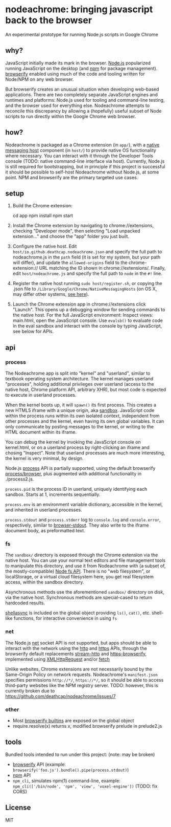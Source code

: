 # nodeachrome: bringing javascript back to the browser

An experimental prototype for running Node.js scripts in Google Chrome

## why?

JavaScript initially made its mark in the browser.
[Node.js](https://nodejs.org) popularized running JavaScript on
the desktop (and [npm](https://www.npmjs.com) for package management).
[browserify](http://browserify.org) enabled using much of the code
and tooling written for Node/NPM on any web browser.

But browserify creates an unusual situation when developing web-based
applications. There are two completely separate JavaScript engines and
runtimes and platforms: Node.js used for tooling and command-line testing,
and the browser used for everything else. Nodeachrome attempts to reconcile
this discrepancy by allowing a (hopefully) useful subset of Node scripts
to run directly within the Google Chrome web browser.

## how?

Nodeachrome is packaged as a Chrome extension (in `app/`), with a
[native messaging host](https://developer.chrome.com/extensions/nativeMessaging) component
(in `host/`) to provide native OS functionality where necessary. You can interact with
it through the Developer Tools console (TODO: native command-line interface via host).
Currently, Node.js is still required for bootstrapping, but in principle if this project
is successful it should be possible to self-host Nodeachrome without Node.js, at some point.
NPM and browserify are the primary targeted use cases.

## setup

1. Build the Chrome extension:

    cd app
    npm install
    npm start

2. Install the Chrome extension by navigating to chrome://extensions, checking "Developer mode",
then selecting "Load unpacked extension..." and choose the "app" folder you just built.

3. Configure the native host. Edit `host/io.github.deathcap.nodeachrome.json` and specify the full
path to nodeachrome.js in the `path` field (it is set for my system, but your path will differ),
and update the `allowed-origins` field to the chrome-extension:// URL matching the ID shown in
chrome://extensions/. Finally, edit `host/nodeachrome.js` and specify the full path to `node`
in the `#!` line.

4. Register the native host running `sudo host/register.sh`, or copying the .json file to
`/Library/Google/Chrome/NativeMessagingHosts` (on OS X, may differ other systems,
[see here](https://github.com/jdiamond/chrome-native-messaging)). 

5. Launch the Chrome extension app in chrome://extensions click "Launch". This opens up a debugging
window for sending commands to the native host. For the full JavaScript environment: Inspect views: main.html,
open the JavaScript console. Use `evalsb()` to evaluate code in the eval sandbox and
interact with the console by typing JavaScript, see below for APIs.

## api

### process

The Nodeachrome app is split into "kernel" and "userland", similar to textbook operating system architecture.
The kernel manages userland "processes", holding additional privileges over userland (access to the
native host, Chrome platform API, arbitrary XHR), but most code is expected to execute in userland processes.

When the kernel boots up, it will `spawn()` its first process. This creates a new HTML5 iframe with a unique
origin, aka [sandbox](https://developer.chrome.com/extensions/sandboxingEval). JavaScript code within the
process runs within its own isolated context, independent from other processes and the kernel, even having
its own global variables. It can only communicate by posting messages to the kernel, or writing to the
HTML document within its iframe.

You can debug the kernel by invoking the JavaScript console on kernel.html, or on a userland process
by right-clicking an iframe and chosing "Inspect". Note that userland processes are much more interesting,
the kernel is very minimal, by design.

Node.js [process](https://nodejs.org/api/process.html) API is partially supported,
using the default browserify [process/browser](https://www.npmjs.com/package/process), plus augmented with
additional functionality in ./process2.js.

`process.pid` is the process ID in userland, uniquely identifying each sandbox. Starts at 1, increments sequentially.

`process.env` is an environment variable dictionary, accessible in the kernel, and inherited in
userland processes.

`process.stdout` and `process.stderr` log to `console.log` and `console.error`, respectively,
similar to [browser-stdout](https://www.npmjs.com/package/browser-stdout). They also write to the
iframe document body, as preformatted text.

### fs

The `sandbox/` directory is exposed through the Chrome extension via the native host. You can use
your normal text editors and file management tools to manipulate this directory, and use it from
Nodeachrome with (a subset of, the mostly-compatible) [Node fs API](https://nodejs.org/api/fs.html).
There is no "web filesystem", or localStorage, or a virtual cloud filesystem here, you get real
filesystem access, within the sandbox directory.

Asynchronous methods use the aforementioned `sandbox/` directory on disk, via the native host.
Synchronous methods are special-cased to return hardcoded results.

[shellasync](https://www.npmjs.com/package/shellasync) is included on the global object providing
`ls()`, `cat()`, etc. shell-like functions, for interactive convenience in using `fs`

### net

The Node.js [net](https://nodejs.org/api/net.html) socket API is not supported, but apps should
be able to interact with the network using the [http](https://nodejs.org/api/http.html) and
[https](https://nodejs.org/api/https.html) APIs,
through the browserify default replacements
[stream-http](http://npmjs.com/package/stream-http) and [https-browserify](http://npmjs.com/package/https-browserify),
implemented using [XMLHttpRequest](https://developer.mozilla.org/en-US/docs/Web/API/XMLHttpRequest)
and/or [fetch](https://developer.mozilla.org/en-US/docs/Web/API/Fetch_API)

Unlike websites, Chrome extensions are not necessarily bound by the Same-Origin Policy on network
requests. Nodeachrome's `manifest.json` specifies permissions `http://*/`, `https://*/`, so it should
be able to access third-party websites like the NPM registry server. TODO: however, this is currently broken due to https://github.com/deathcap/nodeachrome/issues/7

### other

* Most [browserify builtins](https://github.com/substack/node-browserify/blob/master/lib/builtins.js) are exposed on the global object
* require.resolve(x) returns x, modified browserify prelude in prelude2.js


## tools

Bundled tools intended to run under this project: (note: may be broken)

* [browserify](http://browserify.org) API (example: `browserify('foo.js').bundle().pipe(process.stdout)`)
* [npm](https://www.npmjs.com) API
 * `npm_cli`, simulates npm(1) command-line, example: `npm_cli(['/bin/node', 'npm', 'view', 'voxel-engine'])` (TODO: fix CORS)

## License

MIT

